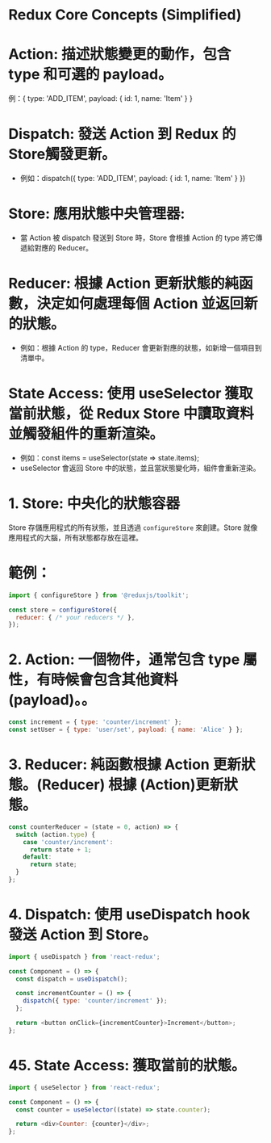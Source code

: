 # Redux Core Concepts (Simplified)

# Action: 描述狀態變更的動作，包含 type 和可選的 payload。
  例：{ type: 'ADD_ITEM', payload: { id: 1, name: 'Item' } }
  
# Dispatch: 發送 Action 到 Redux 的 Store觸發更新。
- 例如：dispatch({ type: 'ADD_ITEM', payload: { id: 1, name: 'Item' } })

# Store: 應用狀態中央管理器:
- 當 Action 被 dispatch 發送到 Store 時，Store 會根據 Action 的 type 將它傳遞給對應的 Reducer。

# Reducer: 根據 Action 更新狀態的純函數，決定如何處理每個 Action 並返回新的狀態。
- 例如：根據 Action 的 type，Reducer 會更新對應的狀態，如新增一個項目到清單中。

# State Access: 使用 useSelector 獲取當前狀態，從 Redux Store 中讀取資料並觸發組件的重新渲染。
- 例如：const items = useSelector(state => state.items);
- useSelector 會返回 Store 中的狀態，並且當狀態變化時，組件會重新渲染。



# 1. Store: 中央化的狀態容器

Store 存儲應用程式的所有狀態，並且透過 `configureStore` 來創建。Store 就像應用程式的大腦，所有狀態都存放在這裡。

# 範例：
```javascript
import { configureStore } from '@reduxjs/toolkit';

const store = configureStore({
  reducer: { /* your reducers */ },
});
```

# 2. Action: 一個物件，通常包含 type 屬性，有時候會包含其他資料 (payload)。。
```javascript
const increment = { type: 'counter/increment' };
const setUser = { type: 'user/set', payload: { name: 'Alice' } };
```


# 3. Reducer: 純函數根據 Action 更新狀態。(Reducer) 根據 (Action)更新狀態。
```javascript
const counterReducer = (state = 0, action) => {
  switch (action.type) {
    case 'counter/increment':
      return state + 1;
    default:
      return state;
  }
};
```

# 4. Dispatch: 使用 useDispatch hook 發送 Action 到 Store。
```javascript
import { useDispatch } from 'react-redux';

const Component = () => {
  const dispatch = useDispatch();

  const incrementCounter = () => {
    dispatch({ type: 'counter/increment' });
  };

  return <button onClick={incrementCounter}>Increment</button>;
};
```

# 45. State Access: 獲取當前的狀態。
```javascript
import { useSelector } from 'react-redux';

const Component = () => {
  const counter = useSelector((state) => state.counter);

  return <div>Counter: {counter}</div>;
};
```

